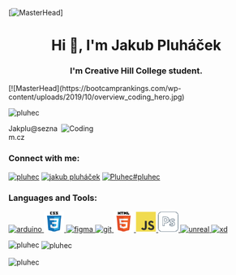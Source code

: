 [![MasterHead](https://1.bp.blogspot.com/-7A4WynwLsM...)]
<h1 align="center">Hi 👋, I'm Jakub Pluháček</h1>
<h3 align="center">I'm Creative Hill College student.</h3>
[![MasterHead](https://bootcamprankings.com/wp-content/uploads/2019/10/overview_coding_hero.jpg)
<p align="left"> <img src="https://komarev.com/ghpvc/?username=pluhec&label=Profile%20views&color=0e75b6&style=flat" alt="pluhec" /> </p>
<img align="right" alt="Coding" width="400" src="https://cdn.dribbble.com/users/330915/screenshots/3587000/media/343cb53c87e313181d99248d3071bc77.gif“</img>



- 🔭 I’m currently working on **My portfolio website**

- 📫 How to reach me **Jakplu@seznam.cz**

<h3 align="left">Connect with me:</h3>
<p align="left">
<a href="https://dev.to/pluhec" target="blank"><img align="center" src="https://raw.githubusercontent.com/rahuldkjain/github-profile-readme-generator/master/src/images/icons/Social/devto.svg" alt="pluhec" height="30" width="40" /></a>
<a href="https://dribbble.com/jakub pluháček" target="blank"><img align="center" src="https://raw.githubusercontent.com/rahuldkjain/github-profile-readme-generator/master/src/images/icons/Social/dribbble.svg" alt="jakub pluháček" height="30" width="40" /></a>
<a href="https://discord.gg/Pluhec#pluhec" target="blank"><img align="center" src="https://raw.githubusercontent.com/rahuldkjain/github-profile-readme-generator/master/src/images/icons/Social/discord.svg" alt="Pluhec#pluhec" height="30" width="40" /></a>
</p>

<h3 align="left">Languages and Tools:</h3>
<p align="left"> <a href="https://www.arduino.cc/" target="_blank" rel="noreferrer"> <img src="https://cdn.worldvectorlogo.com/logos/arduino-1.svg" alt="arduino" width="40" height="40"/> </a> <a href="https://www.w3schools.com/css/" target="_blank" rel="noreferrer"> <img src="https://raw.githubusercontent.com/devicons/devicon/master/icons/css3/css3-original-wordmark.svg" alt="css3" width="40" height="40"/> </a> <a href="https://www.figma.com/" target="_blank" rel="noreferrer"> <img src="https://www.vectorlogo.zone/logos/figma/figma-icon.svg" alt="figma" width="40" height="40"/> </a> <a href="https://git-scm.com/" target="_blank" rel="noreferrer"> <img src="https://www.vectorlogo.zone/logos/git-scm/git-scm-icon.svg" alt="git" width="40" height="40"/> </a> <a href="https://www.w3.org/html/" target="_blank" rel="noreferrer"> <img src="https://raw.githubusercontent.com/devicons/devicon/master/icons/html5/html5-original-wordmark.svg" alt="html5" width="40" height="40"/> </a> <a href="https://developer.mozilla.org/en-US/docs/Web/JavaScript" target="_blank" rel="noreferrer"> <img src="https://raw.githubusercontent.com/devicons/devicon/master/icons/javascript/javascript-original.svg" alt="javascript" width="40" height="40"/> </a> <a href="https://www.photoshop.com/en" target="_blank" rel="noreferrer"> <img src="https://raw.githubusercontent.com/devicons/devicon/master/icons/photoshop/photoshop-line.svg" alt="photoshop" width="40" height="40"/> </a> <a href="https://unrealengine.com/" target="_blank" rel="noreferrer"> <img src="https://raw.githubusercontent.com/kenangundogan/fontisto/036b7eca71aab1bef8e6a0518f7329f13ed62f6b/icons/svg/brand/unreal-engine.svg" alt="unreal" width="40" height="40"/> </a> <a href="https://www.adobe.com/products/xd.html" target="_blank" rel="noreferrer"> <img src="https://cdn.worldvectorlogo.com/logos/adobe-xd.svg" alt="xd" width="40" height="40"/> </a> </p>

<p><img align="left" src="https://github-readme-stats.vercel.app/api/top-langs?username=pluhec&show_icons=true&locale=en&layout=compact" alt="pluhec" /></p>

<p>&nbsp;<img align="center" src="https://github-readme-stats.vercel.app/api?username=pluhec&show_icons=true&locale=en" alt="pluhec" /></p>

<p><img align="center" src="https://github-readme-streak-stats.herokuapp.com/?user=pluhec&" alt="pluhec" /></p>
